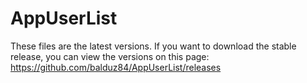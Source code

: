 # AppUserList

These files are the latest versions. If you want to download the stable release, you can view the versions on this page: https://github.com/balduz84/AppUserList/releases
